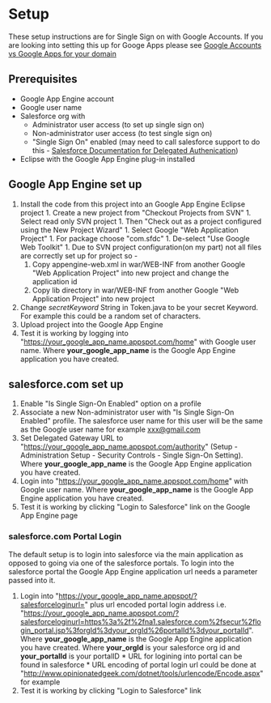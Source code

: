 # Setup #

These setup instructions are for Single Sign on with Google Accounts. If you are looking into setting this up for Googe Apps please see
[Google Accounts vs Google Apps for your domain](GoogleAccountsvsGoogleApps.md)

## Prerequisites ##

  * Google App Engine account
  * Google user name
  * Salesforce org with
    * Administrator user access (to set up single sign on)
    * Non-administrator user access (to test single sign on)
    * "Single Sign On" enabled (may need to call salesforce support to do this - [Salesforce Documentation for Delegated Authenication](https://login.salesforce.com/help/doc/en/sso_delauthentication_configuring.htm))
  * Eclipse with the Google App Engine plug-in installed

## Google App Engine set up ##

  1. Install the code from this project into an Google App Engine Eclipse project
    1. Create a new project from "Checkout Projects from SVN"
    1. Select read only SVN project
    1. Then "Check out as a project configured using the New Project Wizard"
    1. Select Google "Web Application Project"
    1. For package choose "com.sfdc"
    1. De-select "Use Google Web Toolkit"
    1. Due to SVN project configuration(on my part) not all files are correctly set up for project so -
      1. Copy appengine-web.xml in war/WEB-INF from another Google "Web Application Project" into new project and change the application id
      1. Copy lib directory in war/WEB-INF from another Google "Web Application Project" into new project
  1. Change _secretKeyword_ String in Token.java to be your secret Keyword. For example this could be a random set of characters.
  1. Upload project into the Google App Engine
  1. Test it is working by logging into "https://your_google_app_name.appspot.com/home" with Google user name. Where **your\_google\_app\_name** is the Google App Engine application you have created.

## salesforce.com set up ##

  1. Enable "Is Single Sign-On Enabled" option on a profile
  1. Associate a new Non-administrator user with "Is Single Sign-On Enabled" profile. The salesforce user name for this user will be the same as the Google user name for example xxx@gmail.com
  1. Set Delegated Gateway URL to "https://your_google_app_name.appspot.com/authority" (Setup - Administration Setup - Security Controls - Single Sign-On Setting). Where **your\_google\_app\_name** is the Google App Engine application you have created.
  1. Login into "https://your_google_app_name.appspot.com/home" with Google user name. Where **your\_google\_app\_name** is the Google App Engine application you have created.
  1. Test it is working by clicking "Login to Salesforce" link on the Google App Engine page

### salesforce.com Portal Login ###

The default setup is to login into salesforce via the main application as opposed to going via one of the salesforce portals. To login into the salesforce portal the Google App Engine application url needs a parameter passed into it.

  1. Login into "https://your_google_app_name.appspot/?salesforceloginurl=" plus url encoded portal login address i.e. "https://your_google_app_name.appspot.com/?salesforceloginurl=https%3a%2f%2fna1.salesforce.com%2fsecur%2flogin_portal.jsp%3forgId%3dyour_orgId%26portalId%3dyour_portalId". Where **your\_google\_app\_name** is the Google App Engine application you have created. Where **your\_orgId** is your salesforce org id and **your\_portalId** is your portalID
    * URL for logining into portal can be found in salesforce
    * URL encoding of portal login url could be done at "http://www.opinionatedgeek.com/dotnet/tools/urlencode/Encode.aspx" for example
  1. Test it is working by clicking "Login to Salesforce" link